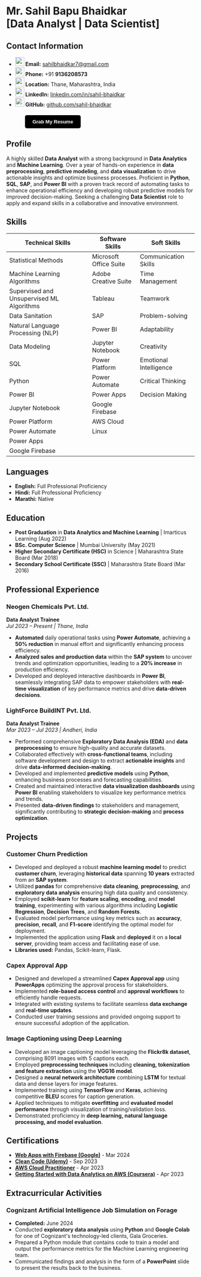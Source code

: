 # Mr. Sahil Bapu Bhaidkar<br>[Data Analyst | Data Scientist]
## Contact Information
- **<img src="https://img.icons8.com/?size=100&id=DW1F1r7XLu9m&format=png&color=000000" width="24" height="24"/> Email:** [sahilbhaidkar7@gmail.com](mailto:sahilbhaidkar7@gmail.com)
- **<img src="https://img.icons8.com/?size=100&id=96668&format=png&color=000000" width="24" height="24"/> Phone:** +91 <b>9136208573</b>
- **<img src="https://img.icons8.com/?size=100&id=0D18hLDbv2qZ&format=png&color=000000" width="24" height="24"/> Location:** Thane, Maharashtra, India
- **<img src="https://img.icons8.com/?size=100&id=TbYB18NajuPX&format=png&color=000000" width="24" height="24"/> LinkedIn:** [linkedin.com/in/sahil-bhaidkar](https://www.linkedin.com/in/sahil-bhaidkar)
- **<img src="https://img.icons8.com/?size=100&id=NmJSSOvL7xYu&format=png&color=000000" width="24" height="24"/> GitHub:** [github.com/sahil-bhaidkar](https://github.com/sahil-bhaidkar)

<a href="https://flowcv.com/resume/0iss5cpans" download="Sahil_Bapu_Bhaidkar_Resume.pdf" target="_blank">
  <button style="padding: 10px 20px; background-color: #000000; color: white; border: none; border-radius: 5px; cursor: pointer; display: flex; align-items: center;margin-top: 20px; margin-left: 50px"><b>Grab My Resume</b>
  </button>
</a>

## Profile
A highly skilled **Data Analyst** with a strong background in **Data Analytics** and **Machine Learning**. Over a year of hands-on experience in **data preprocessing**, **predictive modeling**, and **data visualization** to drive actionable insights and optimize business processes. Proficient in **Python**, **SQL**, **SAP**, and **Power BI** with a proven track record of automating tasks to enhance operational efficiency and developing robust predictive models for improved decision-making. Seeking a challenging **Data Scientist** role to apply and expand skills in a collaborative and innovative environment.

## Skills

| Technical Skills                              | Software Skills            | Soft Skills          |
| --------------------------------------------- | -------------------------- | -------------------- |
| Statistical Methods                           | Microsoft Office Suite     | Communication Skills |
| Machine Learning Algorithms                   | Adobe Creative Suite       | Time Management      |
| Supervised and Unsupervised ML Algorithms     | Tableau                    | Teamwork             |
| Data Sanitation                               | SAP                        | Problem-solving      |
| Natural Language Processing (NLP)             | Power BI                   | Adaptability         |
| Data Modeling                                 | Jupyter Notebook           | Creativity         |
| SQL                                           | Power Platform             | Emotional Intelligence |
| Python                                        | Power Automate             | Critical Thinking |
| Power BI                                      | Power Apps                 | Decision Making    |
| Jupyter Notebook                              | Google Firebase            |                      |
| Power Platform                                | AWS Cloud                  |                      |
| Power Automate                                | Linux                      |                      |
| Power Apps                                    |                            |                      |
| Google Firebase                               |                            |                      |

## Languages
- **English:** Full Professional Proficiency
- **Hindi:** Full Professional Proficiency
- **Marathi:** Native

## Education
- **Post Graduation** in **Data Analytics and Machine Learning** | Imarticus Learning (Aug 2022)
- **BSc. Computer Science** | Mumbai University (May 2021)
- **Higher Secondary Certificate (HSC)** in Science | Maharashtra State Board (Mar 2018)
- **Secondary School Certificate (SSC)** | Maharashtra State Board (Mar 2016)

## Professional Experience

### Neogen Chemicals Pvt. Ltd.
**Data Analyst Trainee**  
*Jul 2023 – Present | Thane, India*
- **Automated** daily operational tasks using **Power Automate**, achieving a **50% reduction** in manual effort and significantly enhancing process efficiency.
- **Analyzed sales and production data** within the **SAP system** to uncover trends and optimization opportunities, leading to a **20% increase** in production efficiency.
- Developed and deployed interactive dashboards in **Power BI**, seamlessly integrating SAP data to empower stakeholders with **real-time visualization** of key performance metrics and drive **data-driven decisions**.

### LightForce BuildINT Pvt. Ltd.
**Data Analyst Trainee**  
*Mar 2023 – Jul 2023 | Andheri, India*
- Performed comprehensive **Exploratory Data Analysis (EDA)** and **data preprocessing** to ensure high-quality and accurate datasets.
- Collaborated effectively with **cross-functional teams**, including software development and design to extract **actionable insights** and drive **data-informed decision-making**.
- Developed and implemented **predictive models** using **Python**, enhancing business processes and forecasting capabilities.
- Created and maintained interactive **data visualization dashboards** using **Power BI** enabling stakeholders to visualize key performance metrics and trends.
- Presented **data-driven findings** to stakeholders and management, significantly contributing to **strategic decision-making** and **process optimization**.

## Projects

### Customer Churn Prediction
- Developed and deployed a robust **machine learning model** to predict **customer churn**, leveraging **historical data** spanning **10 years** extracted from an **SAP system**.
- Utilized **pandas** for comprehensive **data cleaning**, **preprocessing**, and **exploratory data analysis** ensuring high data quality and consistency.
- Employed **scikit-learn** for **feature scaling**, **encoding**, and **model training**, experimenting with various algorithms including **Logistic Regression**, **Decision Trees**, and **Random Forests**.
- Evaluated model performance using key metrics such as **accuracy**, **precision**, **recall**, and **F1-score** identifying the optimal model for deployment.
- Implemented the application using **Flask** and **deployed** it on a **local server**, providing team access and facilitating ease of use.
- **Libraries used:** Pandas, Scikit-learn, Flask.

### Capex Approval App
- Designed and developed a streamlined **Capex Approval app** using **PowerApps** optimizing the approval process for stakeholders.
- Implemented **role-based access control** and **approval workflows** to efficiently handle requests.
- Integrated with existing systems to facilitate seamless **data exchange** and **real-time updates**.
- Conducted user training sessions and provided ongoing support to ensure successful adoption of the application.

### Image Captioning using Deep Learning
- Developed an image captioning model leveraging the **Flickr8k dataset**, comprising 8091 images with 5 captions each.
- Employed **preprocessing techniques** including **cleaning, tokenization and feature extraction** using the **VGG16 model**.
- Designed a **neural network architecture** combining **LSTM** for textual data and dense layers for image features.
- Implemented training using **TensorFlow** and **Keras**, achieving competitive **BLEU** scores for caption generation.
- Applied techniques to mitigate **overfitting** and **evaluated model performance** through visualization of training/validation loss.
- Demonstrated proficiency in **deep learning, natural language processing, and model evaluation**.

## Certifications
- **[Web Apps with Firebase (Google)](https://developers.google.com/profile/badges/playlists/firebase/web-apps-with-firebase)** - Mar 2024 
- **[Clean Code (Udemy)](https://www.udemy.com/certificate/UC-513da9db-b398-4e96-8bb9-f87e58a29fc0/)** - Sep 2023
- **[AWS Cloud Practitioner](https://www.credly.com/badges/f4686b7f-b718-445e-848d-e3b8e02c29c5)** - Apr 2023
- **[Getting Started with Data Analytics on AWS (Coursera)](https://coursera.org/share/7ba06e72ff4aa5d885f74c9cd226db00)** - Apr 2023

## Extracurricular Activities
### Cognizant Artificial Intelligence Job Simulation on Forage
- **Completed:** June 2024
- Conducted **exploratory data analysis** using **Python** and **Google Colab** for one of Cognizant's technology-led clients, Gala Groceries.
- Prepared a Python module that contains code to train a model and output the performance metrics for the Machine Learning engineering team.
- Communicated findings and analysis in the form of a **PowerPoint** slide to present the results back to the business.